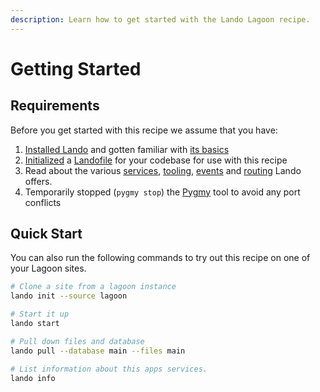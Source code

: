 ```yaml
---
description: Learn how to get started with the Lando Lagoon recipe.
---
```


# Getting Started

## Requirements

Before you get started with this recipe we assume that you have:

1. [Installed Lando](https://docs.lando.dev/getting-started/installation.html) and gotten familiar with [its basics](https://docs.lando.dev/getting-started/)
2. [Initialized](https://docs.lando.dev/cli/init.html) a [Landofile](https://docs.lando.dev/core/v3/) for your codebase for use with this recipe
3. Read about the various [services](https://docs.lando.dev/core/v3/services/lando.html), [tooling](https://docs.lando.dev/core/v3/tooling.html), [events](https://docs.lando.dev/core/v3/events.html) and [routing](https://docs.lando.dev/core/v3/proxy.html) Lando offers.
4. Temporarily stopped (`pygmy stop`) the [Pygmy](https://pygmy.readthedocs.io/en/master/) tool to avoid any port conflicts

## Quick Start

You can also run the following commands to try out this recipe on one of your Lagoon sites.

```bash
# Clone a site from a lagoon instance
lando init --source lagoon

# Start it up
lando start

# Pull down files and database
lando pull --database main --files main

# List information about this apps services.
lando info
```

